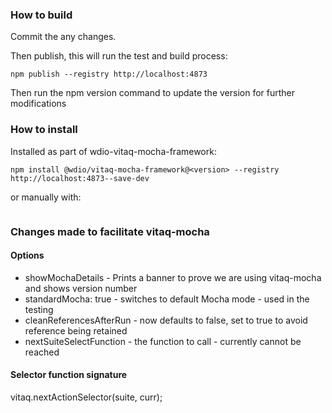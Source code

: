 ### How to build

Commit the any changes.

Then publish, this will run the test and build process:

```node
npm publish --registry http://localhost:4873
```

Then run the npm version command to update the version for further modifications

### How to install

Installed as part of wdio-vitaq-mocha-framework:

```node
npm install @wdio/vitaq-mocha-framework@<version> --registry http://localhost:4873--save-dev
```

or manually with:

```nod

```

### Changes made to facilitate vitaq-mocha

#### Options

- showMochaDetails - Prints a banner to prove we are using vitaq-mocha and shows version number
- standardMocha: true - switches to default Mocha mode - used in the testing
- cleanReferencesAfterRun - now defaults to false, set to true to avoid reference being retained
- nextSuiteSelectFunction - the function to call - currently cannot be reached

#### Selector function signature

vitaq.nextActionSelector(suite, curr);

